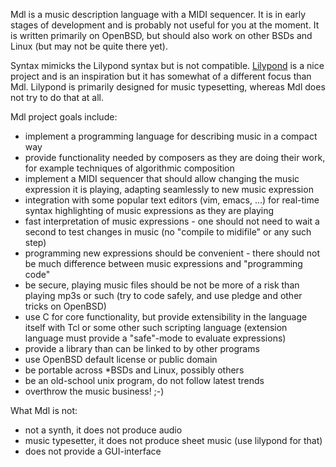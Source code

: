 Mdl is a music description language with a MIDI sequencer.  It is
in early stages of development and is probably not useful for you
at the moment.  It is written primarily on OpenBSD, but should also
work on other BSDs and Linux (but may not be quite there yet).

Syntax mimicks the Lilypond syntax but is not compatible.
[Lilypond](http://lilypond.org/web/) is a nice project and is an
inspiration but it has somewhat of a different focus than Mdl.
Lilypond is primarily designed for music typesetting, whereas Mdl
does not try to do that at all.

Mdl project goals include:

  - implement a programming language for describing music
    in a compact way
  - provide functionality needed by composers as they are doing
    their work, for example techniques of algorithmic composition
  - implement a MIDI sequencer that should allow changing the music
    expression it is playing, adapting seamlessly to new music
    expression
  - integration with some popular text editors (vim, emacs, ...) for
    real-time syntax highlighting of music expressions as they are
    playing
  - fast interpretation of music expressions - one should not need to
    wait a second to test changes in music (no "compile to midifile"
    or any such step)
  - programming new expressions should be convenient - there should
    not be much difference between music expressions and "programming
    code"
  - be secure, playing music files should be not be more of a risk than
    playing mp3s or such (try to code safely, and use pledge and
    other tricks on OpenBSD)
  - use C for core functionality, but provide extensibility in the
    language itself with Tcl or some other such scripting language
    (extension language must provide a "safe"-mode to evaluate
    expressions)
  - provide a library than can be linked to by other programs
  - use OpenBSD default license or public domain
  - be portable across *BSDs and Linux, possibly others
  - be an old-school unix program, do not follow latest trends
  - overthrow the music business! ;-)

What Mdl is not:

  - not a synth, it does not produce audio
  - music typesetter, it does not produce sheet music
    (use lilypond for that)
  - does not provide a GUI-interface
